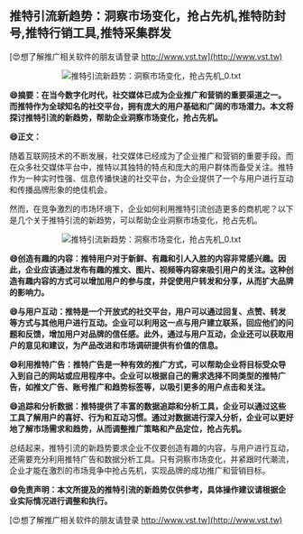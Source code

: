 ## **推特引流新趋势：洞察市场变化，抢占先机,推特防封号,推特行销工具,推特采集群发**

[😍想了解推广相关软件的朋友请登录 http://www.vst.tw](http://www.vst.tw)

 <center><img src="https://vst.tw/MP4/tuiguang/png/4.png" alt="推特引流新趋势：洞察市场变化，抢占先机_0.txt"></center>

**😄摘要：在当今数字化时代，社交媒体已成为企业推广和营销的重要渠道之一。而推特作为全球知名的社交平台，拥有庞大的用户基础和广阔的市场潜力。本文将探讨推特引流的新趋势，帮助企业洞察市场变化，抢占先机。**

**😄正文：**

随着互联网技术的不断发展，社交媒体已经成为了企业推广和营销的重要手段。而在众多社交媒体平台中，推特以其独特的特点和庞大的用户群体而备受关注。推特作为一种实时性强、信息传播快速的社交平台，为企业提供了一个与用户进行互动和传播品牌形象的绝佳机会。

然而，在竞争激烈的市场环境下，企业如何利用推特引流创造更多的商机呢？以下是几个关于推特引流的新趋势，可以帮助企业洞察市场变化，抢占先机。

 <center><img src="https://vst.tw/MP4/tuiguang/png/4.png" alt="推特引流新趋势：洞察市场变化，抢占先机_0.txt"></center>

**😄创造有趣的内容：推特用户对于新鲜、有趣和引人入胜的内容非常感兴趣。因此，企业应该通过发布有趣的推文、图片、视频等内容来吸引用户的关注。这种创造有趣内容的方式可以增加用户的参与度，并促使用户转发和分享，从而扩大品牌的影响力。**

**😄与用户互动：推特是一个开放式的社交平台，用户可以通过回复、点赞、转发等方式与其他用户进行互动。企业可以利用这一点与用户建立联系，回应他们的问题和反馈，增加用户对品牌的信任感。此外，通过与用户互动，企业还可以获取用户的意见和建议，为产品改进和市场调研提供有价值的信息。**

**😄利用推特广告：推特广告是一种有效的推广方式，可以帮助企业将目标受众导入到自己的网站或应用程序中。企业可以根据自己的需求选择不同类型的推特广告，如推文广告、账号推广和趋势标签等，以吸引更多的用户点击和关注。**

**😄追踪和分析数据：推特提供了丰富的数据追踪和分析工具，企业可以通过这些工具了解用户的喜好、行为和互动习惯。通过对数据进行深入分析，企业可以更好地了解市场需求和趋势，从而调整推广策略和产品定位，抢占先机。**

总结起来，推特引流的新趋势要求企业不仅要创造有趣的内容，与用户进行互动，还需要充分利用推特广告和数据分析工具。只有洞察市场变化，并紧跟时代潮流，企业才能在激烈的市场竞争中抢占先机，实现品牌的成功推广和营销目标。

**😄免责声明：本文所提及的推特引流的新趋势仅供参考，具体操作建议请根据企业实际情况进行调整和执行。**

[😍想了解推广相关软件的朋友请登录 http://www.vst.tw](http://www.vst.tw)



